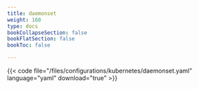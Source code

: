 ```yaml
---
title: daemonset
weight: 160
type: docs
bookCollapseSection: false
bookFlatSection: false
bookToc: false

---
```


{{< code file="/files/configurations/kubernetes/daemonset.yaml" language="yaml" download="true" >}}

